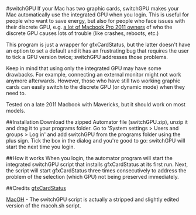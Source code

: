 #switchGPU
If your Mac has two graphic cards, switchGPU makes your Mac automatically use the integrated GPU when you login. This is useful for people who want to save energy, but also for people who face issues with their discrete GPU, e.g. [a lot of Macbook Pro 2011 owners][1] of who the discrete GPU causes lots of trouble (like crashes, reboots, etc.)

This program is just a wrapper for gfxCardStatus, but the latter doesn't have an option to set a default and it has an frustrating bug that requires the user to tick a GPU version twice; switchGPU addresses those problems.

Keep in mind that using only the integrated GPU may have some drawbacks. For example, connecting an external monitor might not work anymore afterwards. However, those who have still two working graphic cards can easily switch to the discrete GPU (or dynamic mode) when they need to.

Tested on a late 2011 Macbook with Mavericks, but it should work on most models.

##Installation
Download the zipped Automator file (switchGPU.zip), unzip it and drag it to your programs folder. Go to 'System settings > Users and groups > Log in' and add switchGPU from the programs folder using the plus sign. Tick the box in the dialog and you're good to go: switchGPU will start the next time you login.

##How it works
When you login, the automator program will start the integrated switchGPU script that installs gfxCardStatus at its first run. Next, the script will start gfxCardStatus three times consecutively to address the problem of the selection (which GPU) not being preserved immediately.

##Credits
[gfxCardStatus][2]

[MacOH][3] - The switchGPU script is actually a stripped and slightly edited version of the macoh.sh script.


  [1]: http://www.mbp2011.com/
  [2]: http://gfx.io/
  [3]: https://github.com/qnxor/macoh

